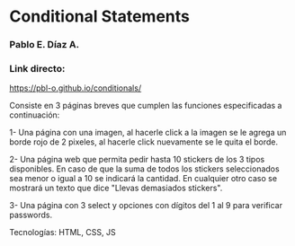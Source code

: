# Conditional Statements

### Pablo E. Díaz A.

### Link directo:
https://pbl-o.github.io/conditionals/

Consiste en 3 páginas breves que cumplen las funciones especificadas a continuación:

1- Una página con una imagen, al hacerle click a la imagen se
le agrega un borde rojo de 2 pixeles, al hacerle click nuevamente se le quita el borde. 

2- Una página web que permita pedir hasta 10 stickers de los 3 tipos
disponibles. En caso de que la suma de todos los stickers
seleccionados sea menor o igual a 10 se indicará la cantidad.  En cualquier otro caso se mostrará un texto que dice "Llevas demasiados stickers". 

3- Una página con 3 select y opciones con dígitos del 1 al 9 para verificar passwords.


Tecnologías: HTML, CSS, JS 

